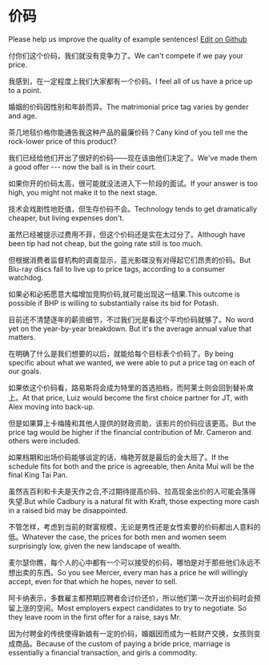 # 价码

Please help us improve the quality of example sentences! [Edit on Github](https://github.com/jiyushe/jiyu-example-sentence-source/blob/main/chinese/jiama.md)

<p><span class="chinese">付你们这个价码，我们就没有竞争力了。</span><span class="english">We can't compete if we pay your price.</span></p>

<p><span class="chinese">我感到，在一定程度上我们大家都有一个价码。</span><span class="english">I feel all of us have a price up to a point.</span></p>

<p><span class="chinese">婚姻的价码因性别和年龄而异。</span><span class="english">The matrimonial price tag varies by gender and age.</span></p>

<p><span class="chinese">茶几地毯价格你能通告我这种产品的最廉价码？</span><span class="english">Cany kind of you tell me the rock-lower price of this product?</span></p>

<p><span class="chinese">我们已经给他们开出了很好的价码——现在该由他们决定了。</span><span class="english">We've made them a good offer --- now the ball is in their court.</span></p>

<p><span class="chinese">如果你开的价码太高，很可能就没法进入下一阶段的面试。</span><span class="english">If your answer is too high, you might not make it to the next stage.</span></p>

<p><span class="chinese">技术会戏剧性地贬值，但生存价码不会。</span><span class="english">Technology tends to get dramatically cheaper, but living expenses don't.</span></p>

<p><span class="chinese">虽然已经被提示过费用不菲，但这个价码还是实在太过分了。</span><span class="english">Although have been tip had not cheap, but the going rate still is too much.</span></p>

<p><span class="chinese">但根据消费者监督机构的调查显示，蓝光影碟没有对得起它们昂贵的价码。</span><span class="english">But Blu-ray discs fail to live up to price tags, according to a consumer watchdog.</span></p>

<p><span class="chinese">如果必和必拓愿意大幅增加竞购价码,就可能出现这一结果.</span><span class="english">This outcome is possible if BHP is willing to substantially raise its bid for Potash.</span></p>

<p><span class="chinese">目前还不清楚逐年的薪资细节，不过我们光是看这个平均价码就够了。</span><span class="english">No word yet on the year-by-year breakdown. But it's the average annual value that matters.</span></p>

<p><span class="chinese">在明确了什么是我们想要的以后，就能给每个目标表个价码了。</span><span class="english">By being specific about what we wanted, we were able to put a price tag on each of our goals.</span></p>

<p><span class="chinese">如果依这个价码看，路易斯将会成为特里的首选拍档，而阿莱士则会回到替补席上。</span><span class="english">At that price, Luiz would become the first choice partner for JT, with Alex moving into back-up.</span></p>

<p><span class="chinese">但是如果算上卡梅隆和其他人提供的财政资助，该影片的价码应该更高。</span><span class="english">But the price tag would be higher if the financial contribution of Mr. Cameron and others were included.</span></p>

<p><span class="chinese">如果档期和出场价码能够谈定的话，梅艳芳就是最后的金大班了。</span><span class="english">If the schedule fits for both and the price is agreeable, then Anita Mui will be the final King Tai Pan.</span></p>

<p><span class="chinese">虽然吉百利和卡夫是天作之合,不过期待提高价码、拉高现金出价的人可能会落得失望.</span><span class="english">But while Cadbury is a natural fit with Kraft, those expecting more cash in a raised bid may be disappointed.</span></p>

<p><span class="chinese">不管怎样，考虑到当前的财富规模，无论是男性还是女性索要的价码都出人意料的低。</span><span class="english">Whatever the case, the prices for both men and women seem surprisingly low, given the new landscape of wealth.</span></p>

<p><span class="chinese">麦尔瑟你瞧，每个人的心中都有一个可以接受的价码，哪怕是对于那些他们永远不想出卖的东西。</span><span class="english">So you see Mercer, every man has a price he will willingly accept, even for that which he hopes, never to sell.</span></p>

<p><span class="chinese">阿卡纳表示，多数雇主都预期应聘者会讨价还价，所以他们第一次开出价码时会预留上涨的空间。</span><span class="english">Most employers expect candidates to try to negotiate. So they leave room in the first offer for a raise, says Mr.</span></p>

<p><span class="chinese">因为付聘金的传统使得新娘有一定的价码，婚姻因而成为一桩财产交换，女孩则变成商品。</span><span class="english">Because of the custom of paying a bride price, marriage is essentially a financial transaction, and girls a commodity.</span></p>

